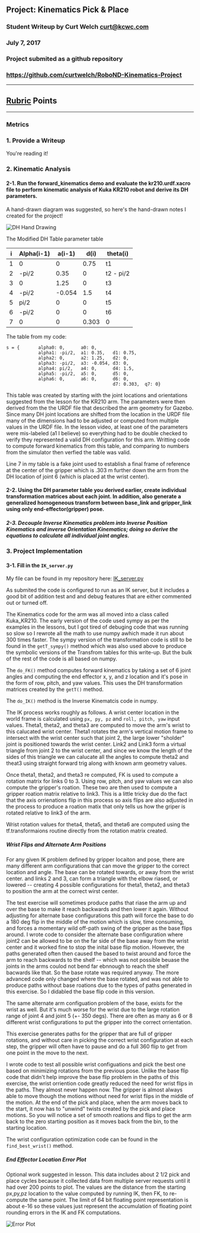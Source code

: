 ## Project: Kinematics Pick & Place
### Student Writeup by Curt Welch <curt@kcwc.com>
### July 7, 2017
### Project submited as a github repository
### https://github.com/curtwelch/RoboND-Kinematics-Project

---

## [Rubric](https://review.udacity.com/#!/rubrics/972/view) Points

---
### Metrics

### 1. Provide a Writeup 

You're reading it!

### 2. Kinematic Analysis
#### 2-1. Run the forward_kinematics demo and evaluate the kr210.urdf.xacro file to perform kinematic analysis of Kuka KR210 robot and derive its DH parameters.

A hand-drawn diagram was suggested, so here's the hand-drawn notes I created for the project!

![DH Hand Drawing](https://github.com/curtwelch/RoboND-Kinematics-Project/blob/master/misc_images/DH%20drawing.jpg)

The Modified DH Table parameter table

i | Alpha(i-1) | a(i-1) | d(i) | theta(i)
--- | --- | --- | --- | ---
1 | 0 | 0 | 0.75 | t1
2 | -pi/2 | 0.35 | 0 | t2 - pi/2
3 | 0| 1.25 | 0 | t3
4 | -pi/2 | -0.054 | 1.5 | t4
5 | pi/2 | 0 | 0 | t5
6 | -pi/2 | 0 | 0 | t6
7 | 0 | 0 | 0.303 | 0


The table from my code:
```
s = {       alpha0: 0,      a0: 0,
            alpha1: -pi/2,  a1: 0.35,   d1: 0.75,
            alpha2: 0,      a2: 1.25,   d2: 0,
            alpha3: -pi/2,  a3: -0.054, d3: 0,
            alpha4: pi/2,   a4: 0,      d4: 1.5,
            alpha5: -pi/2,  a5: 0,      d5: 0,
            alpha6: 0,      a6: 0,      d6: 0,
                                        d7: 0.303,  q7: 0}
```
This table was created by starting with the joint locations and orientations suggested from the lesson for the KR210 arm.  The parameters were then derived from the the URDF file that described the arm geometry for Gazebo.  Since many DH joint locations are shifted from the location in the URDF file many of the dimensions had to be adjusted or computed from multiple values in the URDF file. In the lesson video, at least one of the parameters were mis-labeled (a1 I believe) so everything had to be double checked to verify they represented a valid DH configuration for this arm.  Writting code to compute forward kinematics from this table, and comparing to numbers from the simulator then verfied the table was valid.

Line 7 in my table is a fake joint used to establish a final frame of reference at the center of the gripper which is .303 m further down the arm from the DH location of joint 6 (which is placed at the wrist center).

#### 2-2. Using the DH parameter table you derived earlier, create individual transformation matrices about each joint. In addition, also generate a generalized homogeneous transform between base_link and gripper_link using only end-effector(gripper) pose.


##### 2-3. Decouple Inverse Kinematics problem into Inverse Position Kinematics and inverse Orientation Kinematics; doing so derive the equations to calculate all individual joint angles.


### 3. Project Implementation

#### 3-1. Fill in the `IK_server.py`

My file can be found in my repository here: [IK_server.py](https://github.com/curtwelch/RoboND-Kinematics-Project/blob/master/scripts/IK_server.py)

As submited the code is configured to run as an IK server, but it includes a good bit of addition test and and debug features that are either commented out or turned off.

The Kinematics code for the arm was all moved into a class called Kuka_KR210.  The early version of the code used sympy as per the examples in the lessons, but I got tired of debuging code that was running so slow so I rewrote all the math to use numpy awhich made it run about 300 times faster.  The sympy version of the transformation code is still to be found in the `getT_sympy()` method which was also used above to produce the symbolic versions of the Transfrom tables for this write-up.  But the bulk of the rest of the code is all based on numpy.

The `do_FK()` method computes forward kinematics by taking a set of 6 joint angles and computing the end effector x, y, and z location and it's pose in the form of row, pitch, and yaw values.  This uses the DH transformation matrices created by the `getT()` method.

The `do_IK()` method is the Inverse Kinematcis code in numpy.

The IK process works roughly as follows.  A wrist center location in the world frame is calculated using `px, py, pz` and `roll, pitch, yaw` input values. Theta1, theta2, and theta3 are computed to move the arm's wrist to this calucated wrist center.  Theta1 rotates the arm's vertical motion frame to intersect with the wrist center such that joint 2, the large lower "sholder" joint is positioned towards the wrist center. Link2 and Link3 form a virtual triangle from joint 2 to the wrist center, and since we know the length of the sides of this triangle we can calucate all the angles to compute theta2 and theat3 using straight forward trig along with known arm geometry values.

Once theta1, theta2, and theta3 re computed, FK is used to compute a rotation matrix for links 0 to 3.  Using row, pitch, and yaw values we can also compute the gripper's roation. These two are then used to compute a gripper roation matrix relative to link3.  This is a little tricky due do the fact that the axis orrienations flip in this process so axis flips are also adjusted in the process to produce a roation matix that only tells us how the griper is rotated relative to link3 of the arm.

Wrist rotation values for theta4, theta5, and theta6 are computed using the tf.transformaions routine directly from the rotation matrix created.

##### Wrist Flips and Alternate Arm Positions

For any given IK problem defined by gripper locaiton and pose, there are many different arm configurations that can move the gripper to the correct location and angle.  The base can be rotated towards, or away from the wrist center. and links 2 and 3, can form a triangle with the elbow riased, or lowered -- creating 4 possible configurations for theta1, theta2, and theta3 to position the arm at the correct wirst center.

The test exercise will sometimes produce paths that riase the arm up and over the base to make it reach backwards and then lower it again.  Without adjusting for alternate base configurations this path will force the base to do a 180 deg flip in the middle of the motion which is slow, time consuming, and forces a momentary wild off-path swing of the gripper as the base flips around.  I wrote code to consider the alternate base configuration where joint2 can be allowed to be on the far side of the base away from the wrist center and it worked fine to stop the inital base flip motion.  However, the paths generated often then caused the based to twist around and force the arm to reach backwards to the shelf -- which was not possible beuase the joints in the arms coulod not bend far ebnnough to reach the shelf bacwards like that.  So the base rotate was required anyway.  The more advanced code only changed where the base rotated, and was not able to produce paths without base roations due to the types of paths generated in this exercise.  So I didabled the base flip code in this version.

The same alternate arm configuation problem of the base, exists for the wrist as well. But it's much worse for the wrist due to the large rotation range of joint 4 and joint 5 (+- 350 degs).  There are often as many as 6 or 8 different wrist configurations to put the gripper into the correct orrientation.

This exercise generates paths for the gripper that are full of gripper rotations, and without care in picking the correct wrist configuration at each step, the gripper will often have to pause and do a full 360 flip to get from one point in the move to the next.

I wrote code to test all possible wrist configuations and pick the best one based on minimizing rotations from the previous pose.  Unlike the base flip code that didn't help improve the base flip problem in the paths of this exercise, the wrist orriention code greatly reduced the need for wrist flips in the paths.  They almost never happen now. The gripper is almost always able to move though the motions without need for wrist flips in the middle of the motion.  At the end of the pick and place, when the arm moves back to the start, it now has to "unwind" twists created by the pick and place motions. So you will notice a set of smooth roations and flips to get the arm back to the zero starting position as it moves back from the bin, to the starting location.

The wrist configuration optimization code can be found in the `find_best_wrist()` method.

##### End Effector Location Error Plot

Optional work suggested in lesson. This data includes about 2 1/2 pick and place cycles because it collected data from multiple server requests until it had over 200 points to plot. The values are the distance from the starting px,py,pz location to the value computed by running IK, then FK, to re-compute the same point. The limit of 64 bit floating point representation is about e-16 so these values just represent the accumulation of floating point rounding errors in the IK and FK computations.
  
![Error Plot](https://github.com/curtwelch/RoboND-Kinematics-Project/blob/master/misc_images/error%20plot.png)

